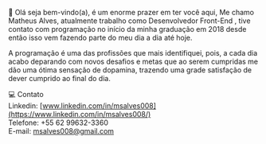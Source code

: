 💬 Olá seja bem-vindo(a), é um enorme prazer em ter você aqui,
Me chamo Matheus Alves, atualmente trabalho como Desenvolvedor Front-End , tive contato com programação no início da minha graduação em 2018 desde então isso vem fazendo parte do meu dia a dia até hoje. <br>

A programação é uma das profissões que mais identifiquei, pois, a cada dia acabo deparando com novos desafios e metas que ao serem cumpridas me dão uma ótima sensação de dopamina, trazendo uma grade satisfação de dever cumprido ao final do dia. <br>

💻 Contato<br>
Linkedin: [www.linkedin.com/in/msalves008](https://www.linkedin.com/in/msalves008/)<br>
Telefone: +55 62 99632-3360<br>
E-mail: msalves008@gmail.com<br>


<!--
**msalves008/msalves008** is a ✨ _special_ ✨ repository because its `README.md` (this file) appears on your GitHub profile.

Here are some ideas to get you started:

- 🔭 I’m currently working on ...
- 🌱 I’m currently learning ...
- 👯 I’m looking to collaborate on ...
- 🤔 I’m looking for help with ...
- 💬 Ask me about ...
- 📫 How to reach me: ...
- 😄 Pronouns: ...
- ⚡ Fun fact: ...
-->
